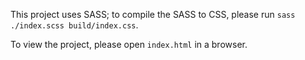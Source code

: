 This project uses SASS; to compile the SASS to CSS, please run `sass ./index.scss build/index.css`.

To view the project, please open `index.html` in a browser.

